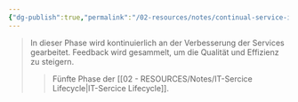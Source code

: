```yaml
---
{"dg-publish":true,"permalink":"/02-resources/notes/continual-service-improvement/","tags":["GFN/LF06"],"noteIcon":"","updated":"2025-07-12T13:31:41.291+02:00"}
---
```


>In dieser Phase wird kontinuierlich an der Verbesserung der Services gearbeitet. Feedback wird gesammelt, um die Qualität und Effizienz zu steigern.
>>Fünfte Phase der [[02 - RESOURCES/Notes/IT-Sercice Lifecycle\|IT-Sercice Lifecycle]].